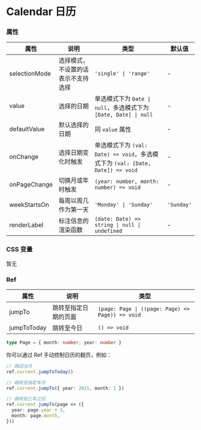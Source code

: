 # Calendar 日历 <Experimental></Experimental>

<code src="./demos/demo1.tsx"></code>
<code src="./demos/demo2.tsx"></code>
<code src="./demos/demo3.tsx"></code>

### 属性

| 属性          | 说明                               | 类型                                                                           | 默认值     |
| ------------- | ---------------------------------- | ------------------------------------------------------------------------------ | ---------- |
| selectionMode | 选择模式，不设置的话表示不支持选择 | `'single' \| 'range'`                                                          | -          |
| value         | 选择的日期                         | 单选模式下为 `Date \| null`，多选模式下为 `[Date, Date] \| null`               | -          |
| defaultValue  | 默认选择的日期                     | 同 `value` 属性                                                                | -          |
| onChange      | 选择日期变化时触发                 | 单选模式下为 `(val: Date) => void`，多选模式下为 `(val: [Date, Date]) => void` | -          |
| onPageChange  | 切换月或年时触发                   | `(year: number, month: number) => void`                                        | -          |
| weekStartsOn  | 每周以周几作为第一天               | `'Monday' \| 'Sunday'`                                                         | `'Sunday'` |
| renderLabel   | 标注信息的渲染函数                 | `(date: Date) => string \| null \| undefined`                                  | -          |

### CSS 变量

暂无

### Ref

| 属性        | 说明                 | 类型                                             |
| ----------- | -------------------- | ------------------------------------------------ |
| jumpTo      | 跳转至指定日期的页面 | `(page: Page \| ((page: Page) => Page)) => void` |
| jumpToToday | 跳转至今日           | `() => void`                                     |

```ts
type Page = { month: number; year: number }
```

你可以通过 Ref 手动控制日历的翻页，例如：

```ts
// 跳回当月
ref.current.jumpToToday()

// 跳转至指定年月
ref.current.jumpTo({ year: 2021, month: 1 })

// 跳转到三年之后
ref.current.jumpTo(page => ({
  year: page.year + 3,
  month: page.month,
}))
```
